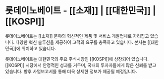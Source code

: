 # 롯데이노베이트 - [[소재]] | [[대한민국]] | [[KOSPI]]

롯데이노베이트는 [[소재]] 분야의 혁신적인 제품 및 서비스 개발업체로 자리잡고 있습니다. 다양한 혁신 솔루션을 제공하여 고객의 요구를 충족하고 있습니다. 본사는 [[대한민국]]에 위치하고 있습니다.

롯데이노베이트는 대한민국의 주요 주식시장인 [[KOSPI]]에 상장되어 있습니다. [[KOSPI]] 시장에서 안정적인 성과를 거두며, 국내외 투자자들에게 많은 신뢰를 받고 있습니다. 향후 사업보고서를 통해 더욱 상세한 정보가 제공될 예정입니다.
